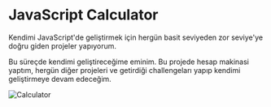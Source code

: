 # JavaScript Calculator

Kendimi JavaScript'de geliştirmek için hergün basit seviyeden zor seviye'ye doğru giden projeler yapıyorum. 

Bu süreçde kendimi geliştireceğime eminim. Bu projede hesap makinasi yaptım, hergün diğer projeleri ve getirdiği challengeları yapıp 
kendimi geliştirmeye devam edeceğim.


![Calculator](https://github.com/muratscgn/javascript-calculator/assets/124501558/31bfe873-9a3c-442e-b075-6bbd1514ac25)
